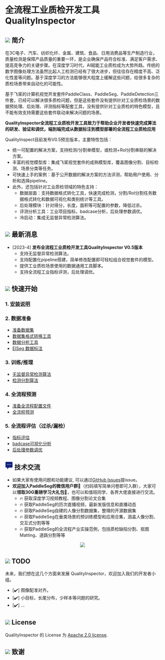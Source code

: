 # 全流程工业质检开发工具 **QualityInspector**

## <img src="https://user-images.githubusercontent.com/34859558/190043857-bfbdaf8b-d2dc-4fff-81c7-e0aac50851f9.png" width="25"/> 简介

在3C电子、汽车、纺织化纤、金属、建筑、食品、日用消费品等生产制造行业，质量检测是保障产品质量的重要一环，是企业确保产品符合标准、满足客户需求、提高竞争力的关键步骤。在深度学习时代，AI赋能工业质检成为大势所趋。传统的数字图像处理方法虽然比起人工检测已经有了很大进步，但往往存在精度不高、泛化性差等问题。基于深度学习的方法能够很大程度上缓解这些问题，给很多复杂的质检场景带来自动化的可能性。

基于飞桨的计算机视觉开发套件PaddleClass、PaddleSeg、PaddleDetection三件套，已经可以解决很多质检问题，但是这些套件没有提供针对工业质检场景的数据预处理、后处理、评测指标等配套工具，没有提供针对工业质检的特色模型，且不能有效支持需要这些套件联动来解决问题的场景。

**QualityInspector全流程工业质检开发工具致力于帮助企业开发者快速完成算法的研发、验证和调优，端到端完成从数据标注到模型部署的全流程工业质检应用**

QualityInspect目前发布V0.5预览版本，主要特性包括：
* 统一可配置的解决方案，支持检测/分割单模型，或检测+RoI分割串联的解决方案。
* 丰富的视觉模型库：集成飞桨视觉套件的成熟模型库，覆盖图像分割、目标检测、场景分类等任务。
* 可快速上手的案例：基于公开数据的解决方案的方法评测，帮助用户使用、分析和选择pipeline。
* 此外，还包括针对工业质检领域的特色支持：
   * 数据层面：支持数据格式转化工具，快速完成检测，分割/RoI分割任务数据格式转化和数据可视化和类别统计等工具。
   * 后处理模块：针对得分，长度，面积等可配置的参数，降低过杀。
   * 评测分析工具：工业项目指标，badcase分析，后处理参数调优。
   * 冷启动：集成无监督异常检测算法。

## <img src="https://user-images.githubusercontent.com/34859558/190043516-eed25535-10e8-4853-8601-6bcf7ff58197.png" width="25"/> 最新消息

* [2023-4] **发布全流程工业质检开发工具QualityInspector V0.5版本**
  * 支持无监督异常检测算法。
  * 支持配置化pipeline搭建，简单修改配置即可轻松组合视觉套件的模型。
  * 提供工业质检场景使用的数据通用工具脚本。
  * 支持全流程工业指标评测，后处理调优。


## <img src="https://user-images.githubusercontent.com/34859558/190043857-bfbdaf8b-d2dc-4fff-81c7-e0aac50851f9.png" width="25"/> 快速开始

### 1. [安装说明](./docs/install.md)
### 2. 数据准备
   * [准备数据集](./docs/tools_data/prepare_data.md)
   * [数据集格式转换工具](./docs/tools_data/conver_tools.md)
   * [数据分析工具](./docs/tools_data/parse_tools.md)
   * [EISeg 数据标注](https://github.com/PaddlePaddle/PaddleSeg/tree/release/2.7/EISeg)

### 3. 训练/推理
   * [无监督异常检测算法](./docs/uad/README.md)
   * [检测分割算法](./docs/det_seg/train_eval.md)

### 4. 全流程预测
   * [准备全流程配置文件](./docs/end2end/parse_config.md)
   * [全流程预测](./docs/end2end/predict.md)

### 5. 全流程评估（过杀/漏检）
   * [指标评估](./docs/end2end/eval.md)
   * [badcase可视化分析](./docs/end2end/eval.md)
   * [后处理参数调优](./docs/end2end/eval.md)

## <img src="../../docs/images/chat.png" width="25"/> 技术交流
* 如果大家有使用问题和功能建议, 可以通过[GitHub Issues](https://github.com/PaddlePaddle/PaddleSeg/issues)提issue。
* **欢迎加入PaddleSeg的微信用户群👫**（扫码填写简单问卷即可入群），大家可以**领取30G重磅学习大礼包🎁**，也可以和值班同学、各界大佬直接进行交流。
  * 🔥 获取深度学习视频教程、图像分割论文合集
  * 🔥 获取PaddleSeg的历次直播视频，最新发版信息和直播动态
  * 🔥 获取PaddleSeg自建的人像分割数据集，整理的开源数据集
  * 🔥 获取PaddleSeg在垂类场景的预训练模型和应用合集，涵盖人像分割、交互式分割等等
  * 🔥 获取PaddleSeg的全流程产业实操范例，包括质检缺陷分割、抠图Matting、道路分割等等
<div align="center">
<img src="https://user-images.githubusercontent.com/48433081/174770518-e6b5319b-336f-45d9-9817-da12b1961fb1.jpg"  width = "200" />  
</div>


## <img src="https://user-images.githubusercontent.com/34859558/190046674-53e22678-7345-4bf1-ac0c-0cc99718b3dd.png" width="25"/> TODO
未来，我们想在这几个方面来发展 QualityInspector，欢迎加入我们的开发者小组。
- [✔️] 图像配准对齐。
- [✔️] 小目标，长尾分布，少样本等问题的研究。
- [✔️] ...


## <img src="https://user-images.githubusercontent.com/34859558/188446853-6e32659e-8939-4e65-9282-68909a38edd7.png" width="25"/> License

QualityInspector 的 License 为 [Apache 2.0 license](LICENSE).

## <img src="https://user-images.githubusercontent.com/34859558/188446803-06c54d50-f2aa-4a53-8e08-db2253df52fd.png" width="25"/> 致谢
